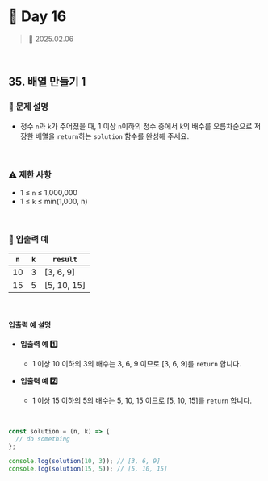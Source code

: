 # 🌻 Day 16

> 📅 2025.02.06

<br>

## 35. 배열 만들기 1

### 📍 문제 설명

- 정수 `n`과 `k`가 주어졌을 때, 1 이상 `n`이하의 정수 중에서 `k`의 배수를 오름차순으로 저장한 배열을 `return`하는 `solution` 함수를 완성해 주세요.

<br>

### ⚠️ 제한 사항

- 1 ≤ `n` ≤ 1,000,000
- 1 ≤ `k` ≤ min(1,000, n)

<br>

### 👀 입출력 예

| `n` | `k` | `result`    |
| --- | --- | ----------- |
| 10  | 3   | [3, 6, 9]   |
| 15  | 5   | [5, 10, 15] |

<br>

#### 입출력 예 설명

- **입출력 예 1️⃣**

  - 1 이상 10 이하의 3의 배수는 3, 6, 9 이므로 [3, 6, 9]를 `return` 합니다.

- **입출력 예 2️⃣**

  - 1 이상 15 이하의 5의 배수는 5, 10, 15 이므로 [5, 10, 15]를 `return` 합니다.

<br>

```javascript
const solution = (n, k) => {
  // do something
};

console.log(solution(10, 3)); // [3, 6, 9]
console.log(solution(15, 5)); // [5, 10, 15]
```
